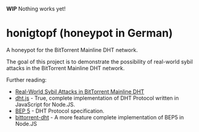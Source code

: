 **WIP** Nothing works yet!

honigtopf (honeypot in German)
==============================

A honeypot for the BitTorrent Mainline DHT network.

The goal of this project is to demonstrate the possibility of real-world sybil
attacks in the BitTorrent Mainline DHT network.

Further reading:
* [Real-World Sybil Attacks
in BitTorrent Mainline DHT](http://www.cs.helsinki.fi/u/lxwang/publications/security.pdf)
* [dht.js](https://github.com/indutny/dht.js) - True, complete implementation of DHT Protocol written in JavaScript for Node.JS.
* [BEP 5](http://www.bittorrent.org/beps/bep_0005.html) - DHT Protocol specification.
* [bittorrent-dht](https://github.com/feross/bittorrent-dht) - A more feature complete implementation of BEP5 in Node.JS
